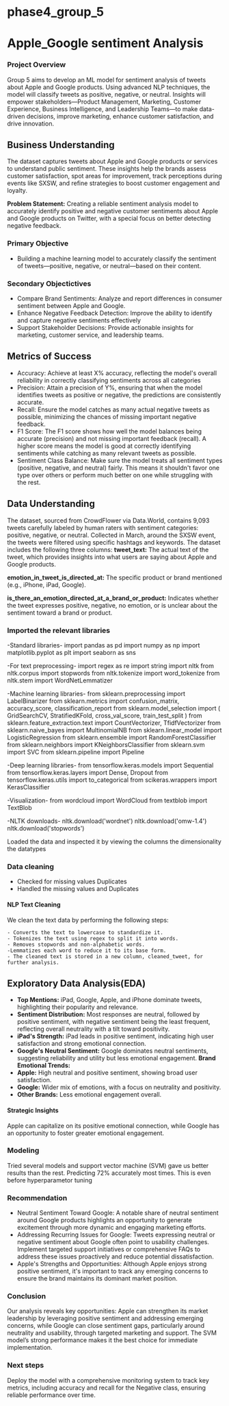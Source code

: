 # phase4_group_5

# Apple_Google sentiment Analysis
### Project Overview
Group 5 aims to develop an ML model for sentiment analysis of tweets about Apple and Google products. Using advanced NLP techniques, 
the model will classify tweets as positive, negative, or neutral. Insights will empower stakeholders—Product Management, Marketing, Customer Experience,
 Business Intelligence, and Leadership Teams—to make data-driven decisions, improve marketing, enhance customer satisfaction, and drive 
 innovation.

 ## Business Understanding
 The dataset captures tweets about Apple and Google products or services to understand public sentiment. These insights help the brands assess 
 customer satisfaction, spot areas for improvement, track perceptions during events like SXSW, and refine strategies to boost customer 
 engagement and loyalty.

 __Problem Statement:__ Creating a reliable sentiment analysis model to accurately identify positive and negative customer sentiments about
  Apple and Google products on Twitter, with a special focus on better detecting negative feedback.

  ### Primary Objective

- Building a machine learning model to accurately classify the sentiment of tweets—positive, negative, or neutral—based on their content.

### Secondary Objectictives
- Compare Brand Sentiments: Analyze and report differences in consumer sentiment between Apple and Google.
- Enhance Negative Feedback Detection: Improve the ability to identify and capture negative sentiments effectively
- Support Stakeholder Decisions: Provide actionable insights for marketing, customer service, and leadership teams.

## Metrics of Success

- Accuracy: Achieve at least X% accuracy, reflecting the model's overall reliability in correctly classifying sentiments across all categories
- Precision: Attain a precision of Y%, ensuring that when the model identifies tweets as positive or negative, the predictions are consistently accurate.
- Recall: Ensure the model catches as many actual negative tweets as possible, minimizing the chances of missing important negative feedback.
- F1 Score: The F1 score shows how well the model balances being accurate (precision) and not missing important feedback (recall). A higher 
score means the model is good at correctly identifying sentiments while catching as many relevant tweets as possible.
- Sentiment Class Balance: Make sure the model treats all sentiment types (positive, negative, and neutral) fairly. This means it shouldn't 
favor one type over others or perform much better on one while struggling with the rest.

## Data Understanding

The dataset, sourced from CrowdFlower via Data.World, contains 9,093 tweets carefully labeled by human raters with sentiment categories: 
positive, negative, or neutral. Collected in March, around the SXSW event, the tweets were filtered using specific hashtags and keywords.
The dataset includes the following three columns:
**tweet_text:** The actual text of the tweet, which provides insights into what users are saying about Apple and Google products.

**emotion_in_tweet_is_directed_at:** The specific product or brand mentioned (e.g., iPhone, iPad, Google).


**is_there_an_emotion_directed_at_a_brand_or_product:**  Indicates whether the tweet expresses positive, negative, no emotion, or is unclear 
about the sentiment toward a brand or product.


### Imported the relevant libraries 

-Standard libraries-
import pandas as pd
import numpy as np
import matplotlib.pyplot as plt
import seaborn as sns

-For text preprocessing-
import regex as re
import string
import nltk
from nltk.corpus import stopwords
from nltk.tokenize import word_tokenize
from nltk.stem import WordNetLemmatizer

-Machine learning libraries-
from sklearn.preprocessing import LabelBinarizer
from sklearn.metrics import confusion_matrix, accuracy_score, classification_report
from sklearn.model_selection import (
    GridSearchCV, 
    StratifiedKFold, 
    cross_val_score, 
    train_test_split
)
from sklearn.feature_extraction.text import CountVectorizer, TfidfVectorizer
from sklearn.naive_bayes import MultinomialNB
from sklearn.linear_model import LogisticRegression
from sklearn.ensemble import RandomForestClassifier
from sklearn.neighbors import KNeighborsClassifier
from sklearn.svm import SVC
from sklearn.pipeline import Pipeline

 -Deep learning libraries-
from tensorflow.keras.models import Sequential
from tensorflow.keras.layers import Dense, Dropout
from tensorflow.keras.utils import to_categorical
from scikeras.wrappers import KerasClassifier

-Visualization-
from wordcloud import WordCloud
from textblob import TextBlob

-NLTK downloads-
nltk.download('wordnet')
nltk.download('omw-1.4')
nltk.download('stopwords')

Loaded the data and inspected it by viewing the columns the dimensionality the datatypes

### Data cleaning
- Checked for missing values Duplicates
- Handled the missing values and Duplicates

#### NLP Text Cleaning
We clean the text data by performing the following steps:

    - Converts the text to lowercase to standardize it.
    - Tokenizes the text using regex to split it into words.
    - Removes stopwords and non-alphabetic words.
    -Lemmatizes each word to reduce it to its base form.
    - The cleaned text is stored in a new column, cleaned_tweet, for further analysis.


## Exploratory Data Analysis(EDA)
- **Top Mentions:** iPad, Google, Apple, and iPhone dominate tweets, highlighting their popularity and relevance.
- **Sentiment Distribution:** Most responses are neutral, followed by positive sentiment, with negative sentiment being the least frequent, reflecting overall neutrality with a tilt toward positivity.
- **iPad's Strength:** iPad leads in positive sentiment, indicating high user satisfaction and strong emotional connection.
- **Google's Neutral Sentiment:** Google dominates neutral sentiments, suggesting reliability and utility but less emotional engagement.
**Brand Emotional Trends:**
- **Apple:** High neutral and positive sentiment, showing broad user satisfaction.
- **Google:** Wider mix of emotions, with a focus on neutrality and positivity.
- **Other Brands:** Less emotional engagement overall.

#### Strategic Insights
Apple can capitalize on its positive emotional connection, while Google has an opportunity to foster greater emotional engagement.

### Modeling
Tried several models and support vector  machine (SVM) gave us better results than the rest.
Predicting 72% accurately most times.
This is even before hyperparametor tuning 
### Recommendation
- Neutral Sentiment Toward Google: A notable share of neutral sentiment around Google products highlights an opportunity to generate excitement 
through more dynamic and engaging marketing efforts.
- Addressing Recurring Issues for Google: Tweets expressing neutral or negative sentiment about Google often point to usability challenges. 
Implement targeted support initiatives or comprehensive FAQs to address these issues proactively and reduce potential dissatisfaction.
- Apple's Strengths and Opportunities: Although Apple enjoys strong positive sentiment, it's important to track any emerging concerns to ensure
 the brand maintains its dominant market position.

### Conclusion
Our analysis reveals key opportunities: Apple can strengthen its market leadership by leveraging positive sentiment and addressing emerging
 concerns, while Google can close sentiment gaps, particularly around neutrality and usability, through targeted marketing and support. 
 The SVM model’s strong performance makes it the best choice for immediate implementation.

### Next steps
Deploy the model with a comprehensive monitoring system to track key metrics, including accuracy and recall for the Negative class, 
ensuring reliable performance over time. 







